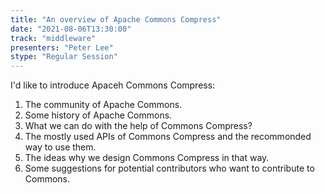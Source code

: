 ```yaml
---
title: "An overview of Apache Commons Compress"
date: "2021-08-06T13:30:00" 
track: "middleware"
presenters: "Peter Lee"
stype: "Regular Session"
---
```

I'd like to introduce Apaceh Commons Compress: 
 1. The community of Apache Commons.
 2. Some history of Apache Commons.
 3. What we can do with the help of Commons Compress?
 4. The mostly used APIs of Commons Compress and the recommonded way to use them.
 5. The ideas why we design Commons Compress in that way.
 6. Some suggestions for potential contributors who want to contribute to Commons.